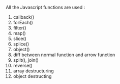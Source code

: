 All the Javascript functions are used :
1. callback()
2. forEach()
3. filter()
4. map()
5. slice()
6. splice()
7. object()
8. diff between normal function and arrow function
9. split(), join()
10. reverse()
11. array destructuring
12. object destructing
